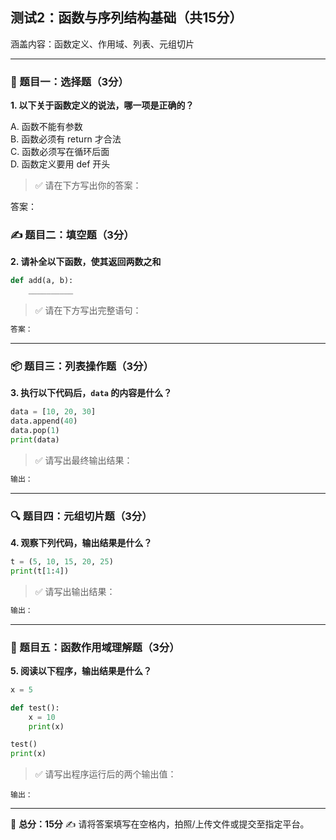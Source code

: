 ## 测试2：函数与序列结构基础（共15分）

涵盖内容：函数定义、作用域、列表、元组切片

------

### 🧠 题目一：选择题（3分）

**1. 以下关于函数定义的说法，哪一项是正确的？**

A. 函数不能有参数  
B. 函数必须有 return 才合法  
C. 函数必须写在循环后面  
D. 函数定义要用 def 开头  

> ✅ 请在下方写出你的答案：  

答案：

### ✍️ 题目二：填空题（3分）

**2. 请补全以下函数，使其返回两数之和**

```python
def add(a, b):
    __________
```

> ✅ 请在下方写出完整语句：

```bash
答案：
```

------

### 📦 题目三：列表操作题（3分）

**3. 执行以下代码后，`data` 的内容是什么？**

```python
data = [10, 20, 30]
data.append(40)
data.pop(1)
print(data)
```

> ✅ 请写出最终输出结果：

```bash
输出：
```

------

### 🔍 题目四：元组切片题（3分）

**4. 观察下列代码，输出结果是什么？**

```python
t = (5, 10, 15, 20, 25)
print(t[1:4])
```

> ✅ 请写出输出结果：

```bash
输出：
```

------

### 🧠 题目五：函数作用域理解题（3分）

**5. 阅读以下程序，输出结果是什么？**

```python
x = 5

def test():
    x = 10
    print(x)

test()
print(x)
```

> ✅ 请写出程序运行后的两个输出值：

```
输出：
```

------

📌 **总分：15分**
 ✍️ 请将答案填写在空格内，拍照/上传文件或提交至指定平台。